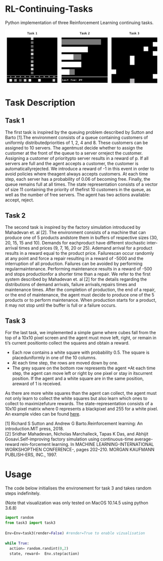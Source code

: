 # RL-Continuing-Tasks

Python implementation of three Reinforcement Learning continuing tasks.

![](example.jpg)

# Task Description

## Task 1

The first task is inspired by the queuing problem described by Sutton and Barto [1].The environment consists of a queue containing customers of uniformly distributedpriorities of 1, 2, 4 and 8.  These customers can be assigned to 10 servers.  The agentmust decide whether to assign the customer at the front of the queue to a server orreject the customer. Assigning a customer of prioritypto server results in a reward of p. If all servers are full and the agent accepts a customer, the customer is automaticallyrejected. We introduce a reward of -1 in this event in order to avoid policies where theagent always accepts customers.  At each time step, each server has a probability of 0.06 of becoming free. Finally, the queue remains full at all times. The state representation consists of a vector of size 11 containing the priority of thefirst 10 customers in the queue, as well as the number of free servers. The agent has two actions available: accept, reject. 

## Task 2

The second task is inspired by the factory simulation introduced by Mahadevan et. al [2].  The environment consists of a machine that can produce one of 5 products andstore them in buffers of respective sizes (30, 20, 15, 15 and 10).  Demands for eachproduct have different stochastic inter-arrival times and prices (9, 7, 16, 20 or 25).  Ademand arrival for a product results in a reward equal to the product price.  Failurescan  occur  randomly  at  any  point  and  force  a  repair  resulting  in  a  reward  of  -5000 and the interruption of all production.  Failures can be avoided by performing regularmaintenance. Performing maintenance results in a reward of -500 and stops productionfor a shorter time than a repair.  We refer to the first system described by Mahadevan et. al [2] for the details regarding the distributions of demand arrivals, failure arrivals,repairs times and maintenance times.  After the completion of production, the end of a repair,  or the end of maintenance,  the agent must decide to produce one of the 5 products or to perform maintenance. When production starts for a product, it may not stop until the buffer is full or a failure occurs.

## Task 3
For the last task, we implemented a simple game where cubes fall from the top of a 10x10 pixel screen and the agent must move left, right, or remain in ti’s current positionto collect the squares and obtain a reward. 
* Each row contains a white square with probability 0.5. The square is placeduniformly in one of the 10 columns.
* At each time step, the rows are moved down by one.
* The grey square on the bottom row represents the agent
*At each time step, the agent can move left or right by one pixel or stay in itscurrent  position.   If  the  agent  and  a  white  square  are  in  the  same  position,  areward of 1 is received.

As there are more white squares than the agent can collect, the agent must not only learn to collect the white squares but also learn which ones to collect to maximizefuture rewards. The state-representation consists of a 10x10 pixel matrix where 0 represents a blackpixel and 255 for a white pixel. An example video can be found [here](https://youtu.be/P1GFhcgVdV8).

[1] Richard S Sutton and Andrew G Barto.Reinforcement learning: An introduction.MIT press, 2018.  
[2] Sridhar Mahadevan,  Nicholas Marchalleck,  Tapas K Das,  and Abhijit Gosavi.Self-improving  factory  simulation  using  continuous-time  average-reward  rein-forcement learning.  In MACHINE LEARNING-INTERNATIONAL WORKSHOPTHEN CONFERENCE-, pages 202–210. MORGAN KAUFMANN PUBLISH-ERS, INC., 1997.

# Usage
The code below initialises the environement for task 3 and takes random steps indefinitely. 

(Note that visualization was only tested on MacOS 10.14.5 using python 3.6.8)
```python
import random
from task3 import task3

Env=Env=task3(render=False) #render=True to enable vizualisation

while True:
  action= random.randint(0,2)
  state, reward=  Env.step(action)
```
